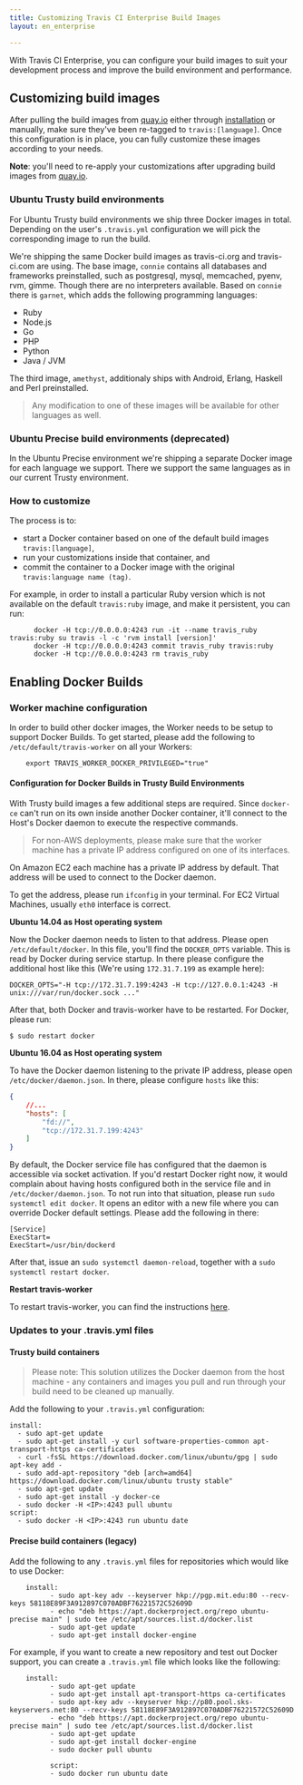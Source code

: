 ```yaml
---
title: Customizing Travis CI Enterprise Build Images
layout: en_enterprise

---
```


With Travis CI Enterprise, you can configure your build images to suit your
development process and improve the build environment and performance.

<div id="toc"></div>

## Customizing build images

After pulling the build images from
[quay.io](https://quay.io/organization/travisci) either through
[installation](/user/enterprise/installation) or manually, make sure
they've been re-tagged to `travis:[language]`. Once this configuration is in
place, you can fully customize these images according to your needs.

**Note**: you'll need to re-apply your customizations after
upgrading build images from [quay.io](https://quay.io/organization/travisci).

### Ubuntu Trusty build environments

For Ubuntu Trusty build environments we ship three Docker images in total. Depending on the user's `.travis.yml` configuration we will pick the corresponding image to run the build.

We're shipping the same Docker build images as travis-ci.org and travis-ci.com are using. The base image, `connie` contains all databases and frameworks preinstalled, such as postgresql, mysql, memcached, pyenv, rvm, gimme. Though there are no interpreters available. Based on `connie` there is `garnet`, which adds the following programming languages:

- Ruby
- Node.js
- Go
- PHP
- Python
- Java / JVM

The third image, `amethyst`, additionaly ships with Android, Erlang, Haskell and Perl preinstalled.

> Any modification to one of these images will be available for other languages as well.

### Ubuntu Precise build environments (deprecated)

In the Ubuntu Precise environment we're shipping a separate Docker image for each language we support. There we support the same languages as in our current Trusty environment.

### How to customize

The process is to:

-   start a Docker container based on one of the default build images
    `travis:[language]`,
-   run your customizations inside that container, and
-   commit the container to a Docker image with the original
    `travis:language name (tag)`.

For example, in order to install a particular Ruby version which is not
available on the default `travis:ruby` image, and make it persistent,
you can run:

```
      docker -H tcp://0.0.0.0:4243 run -it --name travis_ruby travis:ruby su travis -l -c 'rvm install [version]'
      docker -H tcp://0.0.0.0:4243 commit travis_ruby travis:ruby
      docker -H tcp://0.0.0.0:4243 rm travis_ruby
```

## Enabling Docker Builds

### Worker machine configuration

In order to build other docker images, the Worker needs to be setup to support Docker Builds. To get started, please add the following to `/etc/default/travis-worker` on all your Workers:

```
    export TRAVIS_WORKER_DOCKER_PRIVILEGED="true"
```

#### Configuration for Docker Builds in Trusty Build Environments

With Trusty build images a few additional steps are required. Since `docker-ce` can't run on its own inside another Docker container, it'll connect to the Host's Docker daemon to execute the respective commands.

> For non-AWS deployments, please make sure that the worker machine has a private IP address configured on one of its interfaces.

On Amazon EC2 each machine has a private IP address by default. That address will be used to connect to the Docker daemon.

To get the address, please run `ifconfig` in your terminal. For EC2 Virtual Machines, usually `eth0` interface is correct.

__Ubuntu 14.04 as Host operating system__

Now the Docker daemon needs to listen to that address. Please open `/etc/default/docker`. In this file, you'll find the `DOCKER_OPTS` variable. This is read by Docker during service startup. In there please configure the additional host like this (We're using `172.31.7.199` as example here):

```
DOCKER_OPTS="-H tcp://172.31.7.199:4243 -H tcp://127.0.0.1:4243 -H unix:///var/run/docker.sock ..."
```

After that, both Docker and travis-worker have to be restarted. For Docker, please run:

```
$ sudo restart docker
```

__Ubuntu 16.04 as Host operating system__

To have the Docker daemon listening to the private IP address, please open `/etc/docker/daemon.json`. In there, please configure `hosts` like this:

```json
{
    //...
    "hosts": [
        "fd://",
        "tcp://172.31.7.199:4243"
    ]
}
```

By default, the Docker service file has configured that the daemon is accessible via socket activation. If you'd restart Docker right now, it would complain about having hosts configured both in the service file and in `/etc/docker/daemon.json`. To not run into that situation, please run `sudo systemctl edit docker`. It opens an editor with a new file where you can override Docker default settings. Please add the following in there:

```
[Service]
ExecStart=
ExecStart=/usr/bin/dockerd
```

After that, issue an `sudo systemctl daemon-reload`, together with a `sudo systemctl restart docker`.


__Restart travis-worker__

To restart travis-worker, you can find the instructions [here](https://docs.travis-ci.com/user/enterprise/worker-cli-commands/#Stopping-and-Starting-the-Worker).


### Updates to your .travis.yml files

#### Trusty build containers

> Please note: This solution utilizes the Docker daemon from the host machine - any containers and images you pull and run through your build need to be cleaned up manually.

Add the following to your `.travis.yml` configuration:

```
install:
  - sudo apt-get update
  - sudo apt-get install -y curl software-properties-common apt-transport-https ca-certificates
  - curl -fsSL https://download.docker.com/linux/ubuntu/gpg | sudo apt-key add -
  - sudo add-apt-repository "deb [arch=amd64] https://download.docker.com/linux/ubuntu trusty stable"
  - sudo apt-get update
  - sudo apt-get install -y docker-ce
  - sudo docker -H <IP>:4243 pull ubuntu
script:
  - sudo docker -H <IP>:4243 run ubuntu date

```

#### Precise build containers (legacy)

Add the following to any `.travis.yml` files for repositories which would like to use Docker:

```
    install:
          - sudo apt-key adv --keyserver hkp://pgp.mit.edu:80 --recv-keys 58118E89F3A912897C070ADBF76221572C52609D
          - echo "deb https://apt.dockerproject.org/repo ubuntu-precise main" | sudo tee /etc/apt/sources.list.d/docker.list
          - sudo apt-get update
          - sudo apt-get install docker-engine
```

For example, if you want to create a new repository and test out Docker support, you can create a `.travis.yml` file which looks like the following:

```
    install:
          - sudo apt-get update
          - sudo apt-get install apt-transport-https ca-certificates
          - sudo apt-key adv --keyserver hkp://p80.pool.sks-keyservers.net:80 --recv-keys 58118E89F3A912897C070ADBF76221572C52609D
          - echo "deb https://apt.dockerproject.org/repo ubuntu-precise main" | sudo tee /etc/apt/sources.list.d/docker.list
          - sudo apt-get update
          - sudo apt-get install docker-engine
          - sudo docker pull ubuntu

          script:
          - sudo docker run ubuntu date
```

